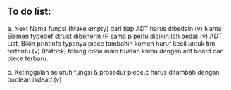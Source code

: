 ## To do list:

a. Next
   Nama fungsi (Make empty) dari tiap ADT harus dibedain (v)
   Nama Elemen typedef struct dibenerin (P sama p perlu dibikin lbh beda) (v)
   ADT List, Bikin printinfo
   typenya piece tambahin komen huruf kecil untuk tim tertentu (v)
   (Patrick) tolong coba main buatan kamu dengan adt board dan piece terbaru.

b. Ketinggalan
   seluruh fungsi & prosedur piece.c harus ditambah dengan boolean isdead (v)
